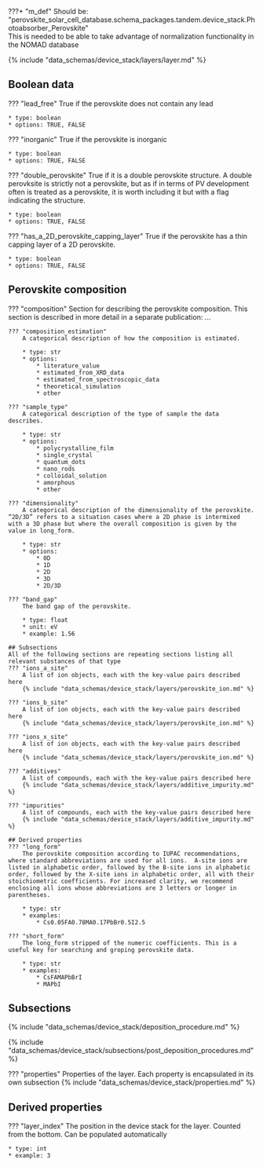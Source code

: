 ???+ "m_def"
    Should be: "perovskite_solar_cell_database.schema_packages.tandem.device_stack.Photoabsorber_Perovskite" <br>
    This is needed to be able to take advantage of normalization functionality in the NOMAD database

<!-- ### Layer -->
{% include "data_schemas/device_stack/layers/layer.md" %}   

## Boolean data
??? "lead_free"
    True if the perovskite does not contain any lead

    * type: boolean
    * options: TRUE, FALSE 

??? "inorganic"
    True if the perovskite is inorganic

    * type: boolean
    * options: TRUE, FALSE  

??? "double_perovskite"
    True if it is a double perovskite structure. A double perovksite is strictly not a perovskite, but as if in terms of PV development often is treated as a perovskite, it is worth including it but with a flag indicating the structure.

    * type: boolean
    * options: TRUE, FALSE  

??? "has_a_2D_perovskite_capping_layer"
    True if the perovskite has a thin capping layer of a 2D perovskite.

    * type: boolean
    * options: TRUE, FALSE 

## Perovskite composition
??? "composition"
    Section for describing the perovskite composition.
    This section is described in more detail in a separate publication: ...

    ??? "composition_estimation"
        A categorical description of how the composition is estimated.  

        * type: str
        * options: 
            * literature_value
            * estimated_from_XRD_data
            * estimated_from_spectroscopic_data
            * theoretical_simulation
            * other

    ??? "sample_type"
        A categorical description of the type of sample the data describes.         

        * type: str
        * options: 
            * polycrystalline_film
            * single_crystal
            * quantum_dots
            * nano_rods
            * colloidal_solution
            * amorphous
            * other

    ??? "dimensionality"
        A categorical description of the dimensionality of the perovskite. “2D/3D” refers to a situation cases where a 2D phase is intermixed with a 3D phase but where the overall composition is given by the value in long_form.          

        * type: str
        * options: 
            * 0D 
            * 1D
            * 2D
            * 3D
            * 2D/3D

    ??? "band_gap"
        The band gap of the perovskite.           

        * type: float
        * unit: eV
        * example: 1.56

    ## Subsections
    All of the following sections are repeating sections listing all relevant substances of that type 
    ??? "ions_a_site"
        A list of ion objects, each with the key-value pairs described here        
        {% include "data_schemas/device_stack/layers/perovskite_ion.md" %}

    ??? "ions_b_site"
        A list of ion objects, each with the key-value pairs described here
        {% include "data_schemas/device_stack/layers/perovskite_ion.md" %}

    ??? "ions_x_site" 
        A list of ion objects, each with the key-value pairs described here
        {% include "data_schemas/device_stack/layers/perovskite_ion.md" %}

    ??? "additives"
        A list of compounds, each with the key-value pairs described here
        {% include "data_schemas/device_stack/layers/additive_impurity.md" %}

    ??? "impurities"
        A list of compounds, each with the key-value pairs described here
        {% include "data_schemas/device_stack/layers/additive_impurity.md" %}

    ## Derived properties
    ??? "long_form"
        The perovskite composition according to IUPAC recommendations, where standard abbreviations are used for all ions.  A-site ions are listed in alphabetic order, followed by the B-site ions in alphabetic order, followed by the X-site ions in alphabetic order, all with their stoichiometric coefficients. For increased clarity, we recommend enclosing all ions whose abbreviations are 3 letters or longer in parentheses. 

        * type: str
        * examples: 
            * Cs0.05FA0.78MA0.17PbBr0.5I2.5

    ??? "short_form"
        The long_form stripped of the numeric coefficients. This is a useful key for searching and groping perovskite data.  

        * type: str
        * examples: 
            * CsFAMAPbBrI
            * MAPbI

## Subsections
<!-- ### Deposition procedure -->
{% include "data_schemas/device_stack/deposition_procedure.md" %}             

<!-- ### Post deposition procedure -->
{% include "data_schemas/device_stack/subsections/post_deposition_procedures.md" %} 

<!-- ### Layer properties -->
??? "properties"
    Properties of the layer. Each property is encapsulated in its own subsection
    {% include "data_schemas/device_stack/properties.md" %}


## Derived properties
??? "layer_index"
    The position in the device stack for the layer. Counted from the bottom. Can be populated automatically 

    * type: int
    * example: 3  
